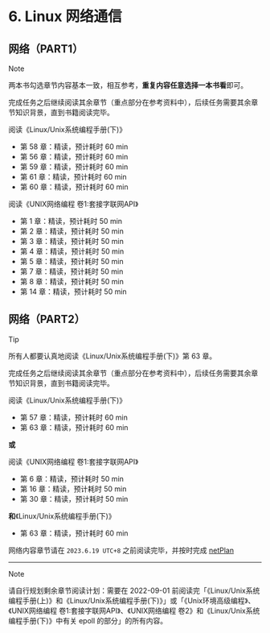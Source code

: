 # 6. Linux 网络通信

## 网络（PART1）

> [!NOTE]
>
>  两本书勾选章节内容基本一致，相互参考，**重复内容任意选择一本书看**即可。
>
> 完成任务之后继续阅读其余章节（重点部分在参考资料中），后续任务需要其余章节知识背景，直到书籍阅读完毕。

阅读《Linux/Unix系统编程手册(下)》

- 第 58 章：精读，预计耗时 60 min
- 第 56 章：精读，预计耗时 60 min
- 第 59 章：精读，预计耗时 60 min
- 第 61 章：精读，预计耗时 60 min
- 第 60 章：精读，预计耗时 60 min

阅读《UNIX网络编程 卷1:套接字联网API》

- 第 1 章：精读，预计耗时 50 min
- 第 2 章：精读，预计耗时 50 min
- 第 3 章：精读，预计耗时 50 min
- 第 4 章：精读，预计耗时 50 min
- 第 5 章：精读，预计耗时 50 min
- 第 7 章：精读，预计耗时 50 min
- 第 8 章：精读，预计耗时 50 min
- 第 14 章：精读，预计耗时 50 min

## 网络（PART2）

> [!TIP]
>
> 所有人都要认真地阅读《Linux/Unix系统编程手册(下)》第 63 章。
>
> 完成任务之后继续阅读其余章节（重点部分在参考资料中），后续任务需要其余章节知识背景，直到书籍阅读完毕。

阅读《Linux/Unix系统编程手册(下)》

- 第 57 章：精读，预计耗时 60 min
- 第 63 章：精读，预计耗时 60 min

**或**

阅读《UNIX网络编程 卷1:套接字联网API》

- 第 6 章：精读，预计耗时 50 min
- 第 16 章：精读，预计耗时 50 min
- 第 30 章：精读，预计耗时 50 min

**和**《Linux/Unix系统编程手册(下)》

- 第 63 章：精读，预计耗时 60 min

网络内容章节请在 `2023.6.19 UTC+8` 之前阅读完毕，并按时完成 [netPlan](../project/plan-net.md)

---

> [!NOTE]
> 请自行规划剩余章节阅读计划：需要在 2022-09-01 前阅读完「《Linux/Unix系统编程手册(上)》和《Linux/Unix系统编程手册(下)》」或「《Unix环境高级编程》、《UNIX网络编程 卷1:套接字联网API》、《UNIX网络编程 卷2》和《Linux/Unix系统编程手册(下)》中有关 epoll 的部分」的所有内容。
